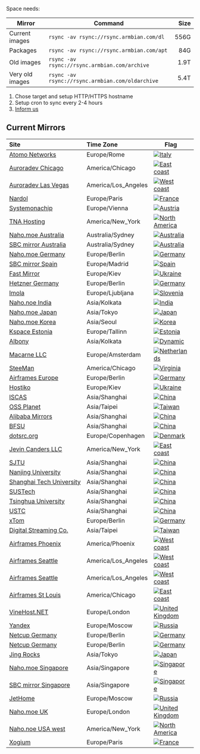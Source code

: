 Space needs:

| Mirror | Command | Size |
|--------|---------|-----:|
| Current images | `rsync -av rsync://rsync.armbian.com/dl` | 556G |
| Packages | `rsync -av rsync://rsync.armbian.com/apt` | 84G |
| Old images | `rsync -av rsync://rsync.armbian.com/archive` | 1.9T |
| Very old images | `rsync -av rsync://rsync.armbian.com/oldarchive` | 5.4T |

1. Chose target and setup HTTP/HTTPS hostname
2. Setup cron to sync every 2-4 hours
3. [Inform us](https://www.armbian.com/contact/)



## Current Mirrors

| Site | Time Zone | Flag | Speed  | Packages | Images | Archive | Rsync |
|:-----|:----------|------|-------:|:--------:|:------:|:-------:|:-----:|
| [Atomo&nbsp;Networks](https://armbian.atomonetworks.com) | Europe/Rome | [![Italy](https://flagsapi.com/IT/shiny/32.png)](https://www.openstreetmap.org/search?lat=38.157745&lon=13.195175) | 2500&nbsp;Mbps | :white_check_mark: | :white_check_mark: | :white_check_mark: | :white_check_mark: |
| [Auroradev&nbsp;Chicago](https://armbian.chi.auroradev.org) | America/Chicago | [![East coast](https://flagsapi.com/US/shiny/32.png)](https://www.openstreetmap.org/search?lat=41.881832&lon=-87.623177) | 1000&nbsp;Mbps | :white_check_mark: | :white_check_mark: |  |  |
| [Auroradev&nbsp;Las&nbsp;Vegas](https://armbian.lv.auroradev.org) | America/Los_Angeles | [![West coast](https://flagsapi.com/US/shiny/32.png)](https://www.openstreetmap.org/search?lat=36.18811&lon=-115.176468) | 10000&nbsp;Mbps | :white_check_mark: | :white_check_mark: | :white_check_mark: | :white_check_mark: |
| [Nardol](https://armbian.nardol.ovh) | Europe/Paris | [![France](https://flagsapi.com/FR/shiny/32.png)](https://www.openstreetmap.org/search?lat=48.8582&lon=2.3387) | 1000&nbsp;Mbps | :white_check_mark: | :white_check_mark: |  |  |
| [Systemonachip](https://armbian.systemonachip.net) | Europe/Vienna | [![Austria](https://flagsapi.com/AT/shiny/32.png)](https://www.openstreetmap.org/search?lat=48.3003&lon=16.3441) | 1000&nbsp;Mbps | :white_check_mark: | :white_check_mark: | :white_check_mark: |  |
| [TNA&nbsp;Hosting](https://armbian.tnahosting.net) | America/New_York | [![North America](https://flagsapi.com/US/shiny/32.png)](https://www.openstreetmap.org/search?lat=42.112&lon=-88.0353) | 1000&nbsp;Mbps | :white_check_mark: | :white_check_mark: | :white_check_mark: |  |
| [Naho.moe&nbsp;Australia](https://au.mirrors.naho.moe) | Australia/Sydney | [![Australia](https://flagsapi.com/AU/shiny/32.png)](https://www.openstreetmap.org/search?lat=-33.8678&lon=151.207) | 10000&nbsp;Mbps | :x: | :x: |  |  |
| [SBC&nbsp;mirror&nbsp;Australia](https://au.sbcmirror.org) | Australia/Sydney | [![Australia](https://flagsapi.com/AU/shiny/32.png)](https://www.openstreetmap.org/search?lat=-33.8715&lon=151.2006) | 1000&nbsp;Mbps | :white_check_mark: | :white_check_mark: |  |  |
| [Naho.moe&nbsp;Germany](https://de.mirrors.naho.moe) | Europe/Berlin | [![Germany](https://flagsapi.com/DE/shiny/32.png)](https://www.openstreetmap.org/search?lat=49.4453&lon=11.0222) | 1000&nbsp;Mbps | :x: | :x: |  |  |
| [SBC&nbsp;mirror&nbsp;Spain](https://es.sbcmirror.org) | Europe/Madrid | [![Spain](https://flagsapi.com/ES/shiny/32.png)](https://www.openstreetmap.org/search?lat=40.4163&lon=-3.6934) | 1000&nbsp;Mbps | :white_check_mark: | :white_check_mark: |  |  |
| [Fast&nbsp;Mirror](https://fastmirror.pp.ua) | Europe/Kiev | [![Ukraine](https://flagsapi.com/UA/shiny/32.png)](https://www.openstreetmap.org/search?lat=50.458&lon=30.5303) | 1000&nbsp;Mbps | :white_check_mark: | :white_check_mark: |  |  |
| [Hetzner&nbsp;Germany](https://fi.mirror.armbian.de) | Europe/Berlin | [![Germany](https://flagsapi.com/FI/shiny/32.png)](https://www.openstreetmap.org/search?lat=51.2993&lon=9.491) | 1000&nbsp;Mbps | :white_check_mark: | :white_check_mark: | :white_check_mark: | :white_check_mark: |
| [Imola](https://imola.armbian.com) | Europe/Ljubljana | [![Slovenia](https://flagsapi.com/SI/shiny/32.png)](https://www.openstreetmap.org/search?lat=46.081638&lon=14.526054) | 1000&nbsp;Mbps | :white_check_mark: | :white_check_mark: | :white_check_mark: |  |
| [Naho.noe&nbsp;India](https://in.mirrors.naho.moe) | Asia/Kolkata | [![India](https://flagsapi.com/US/shiny/32.png)](https://www.openstreetmap.org/search?lat=19.0728&lon=72.8826) | 1000&nbsp;Mbps | :x: | :x: |  |  |
| [Naho.moe&nbsp;Japan](https://jp.mirrors.naho.moe) | Asia/Tokyo | [![Japan](https://flagsapi.com/JP/shiny/32.png)](https://www.openstreetmap.org/search?lat=35.6895&lon=139.6923) | 10000&nbsp;Mbps | :x: | :x: |  |  |
| [Naho.moe&nbsp;Korea](https://kr.mirrors.naho.moe) | Asia/Seoul | [![Korea](https://flagsapi.com/KR/shiny/32.png)](https://www.openstreetmap.org/search?lat=37.499177&lon=126.922828) | 1000&nbsp;Mbps | :x: | :x: |  |  |
| [Kspace&nbsp;Estonia](https://k-space.ee.armbian.com) | Europe/Tallinn | [![Estonia](https://flagsapi.com/EE/shiny/32.png)](https://www.openstreetmap.org/search?lat=59.397987&lon=24.661898) | 10000&nbsp;Mbps | :white_check_mark: | :white_check_mark: | :white_check_mark: | :white_check_mark: |
| [Albony](https://mirror.albony.in) | Asia/Kolkata | [![Dynamic](https://flagsapi.com/IN/shiny/32.png)](https://www.openstreetmap.org/search?lat=null&lon=null) | 1000&nbsp;Mbps | :white_check_mark: |  |  |  |
| [Macarne&nbsp;LLC](https://mirror.ams.macarne.com/armbian) | Europe/Amsterdam | [![Netherlands](https://flagsapi.com/US/shiny/32.png)](https://www.openstreetmap.org/search?lat=52.3785&lon=4.9) | 50000&nbsp;Mbps | :white_check_mark: | :white_check_mark: | :white_check_mark: |  |
| [SteeMan](https://mirror.dogmantech.com) | America/Chicago | [![Virginia](https://flagsapi.com/US/shiny/32.png)](https://www.openstreetmap.org/search?lat=42.9633&lon=-85.6679) | 1000&nbsp;Mbps | :x: |  |  |  |
| [Airframes&nbsp;Europe](https://mirror-eu-de1.armbian.airframes.io) | Europe/Berlin | [![Germany](https://flagsapi.com/NL/shiny/32.png)](https://www.openstreetmap.org/search?lat=49.405&lon=11.1617) | 1000&nbsp;Mbps | :x: | :x: |  |  |
| [Hostiko](https://mirror.hostiko.network) | Europe/Kiev | [![Ukraine](https://flagsapi.com/UA/shiny/32.png)](https://www.openstreetmap.org/search?lat=50.4547&lon=30.5238) | 20000&nbsp;Mbps | :white_check_mark: | :white_check_mark: |  |  |
| [ISCAS](https://mirror.iscas.ac.cn) | Asia/Shanghai | [![China](https://flagsapi.com/CN/shiny/32.png)](https://www.openstreetmap.org/search?lat=39.9075&lon=116.3971) | 10000&nbsp;Mbps | :white_check_mark: | :white_check_mark: |  |  |
| [OSS&nbsp;Planet](https://mirror.ossplanet.net) | Asia/Taipei | [![Taiwan](https://flagsapi.com/TW/shiny/32.png)](https://www.openstreetmap.org/search?lat=24.0&lon=121.0) | 1000&nbsp;Mbps | :white_check_mark: |  |  |  |
| [Alibaba&nbsp;Mirrors](https://mirrors.aliyun.com) | Asia/Shanghai | [![China](https://flagsapi.com/US/shiny/32.png)](https://www.openstreetmap.org/search?lat=34.7732&lon=113.722) | 10000&nbsp;Mbps | :white_check_mark: | :white_check_mark: |  |  |
| [BFSU](https://mirrors.bfsu.edu.cn) | Asia/Shanghai | [![China](https://flagsapi.com/CN/shiny/32.png)](https://www.openstreetmap.org/search?lat=39.911&lon=116.395) | 10000&nbsp;Mbps | :white_check_mark: | :white_check_mark: |  |  |
| [dotsrc.org](https://mirrors.dotsrc.org) | Europe/Copenhagen | [![Denmark](https://flagsapi.com/DK/shiny/32.png)](https://www.openstreetmap.org/search?lat=55.6802&lon=12.5892) | 20000&nbsp;Mbps | :white_check_mark: | :white_check_mark: |  |  |
| [Jevin&nbsp;Canders&nbsp;LLC](https://mirrors.jevincanders.net) | America/New_York | [![East coast](https://flagsapi.com/US/shiny/32.png)](https://www.openstreetmap.org/search?lat=42.8868&lon=-78.8787) | 10000&nbsp;Mbps | :white_check_mark: | :white_check_mark: |  |  |
| [SJTU](https://mirror.sjtu.edu.cn) | Asia/Shanghai | [![China](https://flagsapi.com/CN/shiny/32.png)](https://www.openstreetmap.org/search?lat=34.7732&lon=113.722) | 10000&nbsp;Mbps | :white_check_mark: |  |  |  |
| [Nanjing&nbsp;University](https://mirrors.nju.edu.cn) | Asia/Shanghai | [![China](https://flagsapi.com/CN/shiny/32.png)](https://www.openstreetmap.org/search?lat=34.7732&lon=113.722) | 10000&nbsp;Mbps | :white_check_mark: | :white_check_mark: |  |  |
| [Shanghai&nbsp;Tech&nbsp;University](https://mirrors.shanghaitech.edu.cn) | Asia/Shanghai | [![China](https://flagsapi.com/CN/shiny/32.png)](https://www.openstreetmap.org/search?lat=34.7732&lon=113.722) | 10000&nbsp;Mbps | :white_check_mark: | :white_check_mark: |  |  |
| [SUSTech](https://mirrors.sustech.edu.cn) | Asia/Shanghai | [![China](https://flagsapi.com/CN/shiny/32.png)](https://www.openstreetmap.org/search?lat=22.2767&lon=113.5788) | 10000&nbsp;Mbps | :white_check_mark: |  |  |  |
| [Tsinghua&nbsp;University](https://mirrors.tuna.tsinghua.edu.cn) | Asia/Shanghai | [![China](https://flagsapi.com/CN/shiny/32.png)](https://www.openstreetmap.org/search?lat=34.7732&lon=113.722) | 10000&nbsp;Mbps | :white_check_mark: | :white_check_mark: |  |  |
| [USTC](https://mirrors.ustc.edu.cn) | Asia/Shanghai | [![China](https://flagsapi.com/CN/shiny/32.png)](https://www.openstreetmap.org/search?lat=34.7732&lon=113.722) | 10000&nbsp;Mbps | :white_check_mark: | :white_check_mark: |  |  |
| [xTom](https://mirrors.xtom.de) | Europe/Berlin | [![Germany](https://flagsapi.com/DE/shiny/32.png)](https://www.openstreetmap.org/search?lat=51.2215&lon=6.7762) | 10000&nbsp;Mbps | :white_check_mark: |  |  |  |
| [Digital&nbsp;Streaming&nbsp;Co.](https://mirror.twds.com.tw) | Asia/Taipei | [![Taiwan](https://flagsapi.com/TW/shiny/32.png)](https://www.openstreetmap.org/search?lat=25.0382&lon=121.5636) | 50000&nbsp;Mbps | :white_check_mark: | :white_check_mark: |  |  |
| [Airframes&nbsp;Phoenix](https://mirror-us-phx1.armbian.airframes.io) | America/Phoenix | [![West coast](https://flagsapi.com/US/shiny/32.png)](https://www.openstreetmap.org/search?lat=33.4413&lon=-112.0421) | 1000&nbsp;Mbps | :x: | :x: |  |  |
| [Airframes&nbsp;Seattle](https://mirror-us-sea1.armbian.airframes.io) | America/Los_Angeles | [![West coast](https://flagsapi.com/US/shiny/32.png)](https://www.openstreetmap.org/search?lat=47.6034&lon=-122.3414) | 1000&nbsp;Mbps | :x: | :x: |  |  |
| [Airframes&nbsp;Seattle](https://mirror-us-sea2.armbian.airframes.io) | America/Los_Angeles | [![West coast](https://flagsapi.com/US/shiny/32.png)](https://www.openstreetmap.org/search?lat=47.6034&lon=-122.3414) | 1000&nbsp;Mbps | :x: | :x: |  |  |
| [Airframes&nbsp;St&nbsp;Louis](https://mirror-us-stl1.armbian.airframes.io) | America/Chicago | [![East coast](https://flagsapi.com/US/shiny/32.png)](https://www.openstreetmap.org/search?lat=38.6287&lon=-90.1988) | 1000&nbsp;Mbps | :white_check_mark: | :white_check_mark: |  |  |
| [VineHost.NET](https://mirror.vinehost.net/armbian) | Europe/London | [![United Kingdom](https://flagsapi.com/US/shiny/32.png)](https://www.openstreetmap.org/search?lat=54.1448&lon=-0.1555) | 1000&nbsp;Mbps | :white_check_mark: | :white_check_mark: |  |  |
| [Yandex](https://mirror.yandex.ru/mirrors/armbian) | Europe/Moscow | [![Russia](https://flagsapi.com/US/shiny/32.png)](https://www.openstreetmap.org/search?lat=55.7483&lon=37.6171) | 10000&nbsp;Mbps |  | :white_check_mark: | :white_check_mark: |  |
| [Netcup&nbsp;Germany](https://netcup-01.armbian.com) | Europe/Berlin | [![Germany](https://flagsapi.com/AT/shiny/32.png)](https://www.openstreetmap.org/search?lat=49.4478&lon=11.0683) | 2500&nbsp;Mbps | :white_check_mark: | :white_check_mark: |  |  |
| [Netcup&nbsp;Germany](https://netcup.armbian.com) | Europe/Berlin | [![Germany](https://flagsapi.com/DE/shiny/32.png)](https://www.openstreetmap.org/search?lat=49.4478&lon=11.0683) | 2500&nbsp;Mbps | :white_check_mark: |  |  |  |
| [Jing&nbsp;Rocks](https://repo.jing.rocks) | Asia/Tokyo | [![Japan](https://flagsapi.com/JP/shiny/32.png)](https://www.openstreetmap.org/search?lat=35.652832&lon=139.839478) | 10000&nbsp;Mbps | :white_check_mark: | :white_check_mark: |  |  |
| [Naho.moe&nbsp;Singapore](https://sg.mirrors.naho.moe) | Asia/Singapore | [![Singapore](https://flagsapi.com/SG/shiny/32.png)](https://www.openstreetmap.org/search?lat=1.29&lon=103.8551) | 1000&nbsp;Mbps | :x: | :x: |  |  |
| [SBC&nbsp;mirror&nbsp;Singapore](https://sg.sbcmirror.org) | Asia/Singapore | [![Singapore](https://flagsapi.com/SG/shiny/32.png)](https://www.openstreetmap.org/search?lat=1.3673&lon=103.8014) | 1000&nbsp;Mbps | :white_check_mark: | :white_check_mark: |  |  |
| [JetHome](https://stpete-mirror.armbian.com) | Europe/Moscow | [![Russia](https://flagsapi.com/RU/shiny/32.png)](https://www.openstreetmap.org/search?lat=59.9417&lon=30.3096) | 2000&nbsp;Mbps | :white_check_mark: | :white_check_mark: | :white_check_mark: |  |
| [Naho.moe&nbsp;UK](https://uk.mirrors.naho.moe) | Europe/London | [![United Kingdom](https://flagsapi.com/GB/shiny/32.png)](https://www.openstreetmap.org/search?lat=51.5085&lon=-0.1257) | 1000&nbsp;Mbps | :x: | :x: |  |  |
| [Naho.noe&nbsp;USA&nbsp;west](https://wa.mirrors.naho.moe) | America/New_York | [![North America](https://flagsapi.com/US/shiny/32.png)](https://www.openstreetmap.org/search?lat=47.6062&lon=-122.3321) | 1000&nbsp;Mbps | :x: | :x: |  |  |
| [Xogium](https://xogium.performanceservers.nl) | Europe/Paris | [![France](https://flagsapi.com/NL/shiny/32.png)](https://www.openstreetmap.org/search?lat=48.5144&lon=-2.768) | 500&nbsp;Mbps | :white_check_mark: | :white_check_mark: | :white_check_mark: |  |
